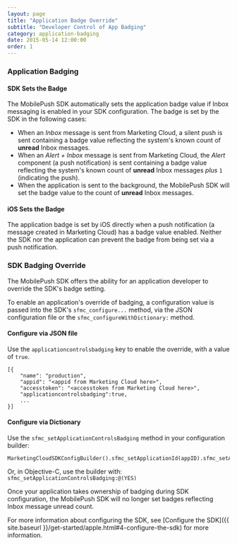 ```yaml
---
layout: page
title: "Application Badge Override"
subtitle: "Developer Control of App Badging"
category: application-badging
date: 2015-05-14 12:00:00
order: 1
---
```

### Application Badging

#### SDK Sets the Badge
The MobilePush SDK automatically sets the application badge value if Inbox messaging is enabled in your SDK configuration. The badge is set by the SDK in the following cases:

- When an *Inbox* message is sent from Marketing Cloud, a silent push is sent containing a badge value reflecting the system's known count of **unread** Inbox messages.
- When an *Alert + Inbox* message is sent from Marketing Cloud, the *Alert* component (a push notification) is sent containing a badge value reflecting the system's known count of **unread** Inbox messages *plus* `1` (indicating the push).
- When the application is sent to the background, the MobilePush SDK will set the badge value to the count of **unread** Inbox messages.

#### iOS Sets the Badge

The application badge is set by iOS directly when a push notification (a message created in Marketing Cloud) has a badge value enabled. Neither the SDK nor the application can prevent the badge from being set via a push notification.

### SDK Badging Override

The MobilePush SDK offers the ability for an application developer to override the SDK's badge setting.

To enable an application's override of badging, a configuration value is passed into the SDK's `sfmc_configure...` method, via the JSON configuration file or the `sfmc_configureWithDictionary:` method. 



#### Configure via JSON file

Use the `applicationcontrolsbadging` key to enable the override, with a value of `true`.

    [{
	    "name": "production",
	    "appid": "<appid from Marketing Cloud here>",
	    "accesstoken": "<accesstoken from Marketing Cloud here>",
	    "applicationcontrolsbadging":true,
	    ...
    }]

#### Configure via Dictionary

Use the `sfmc_setApplicationControlsBadging` method in your configuration builder:

    MarketingCloudSDKConfigBuilder().sfmc_setApplicationId(appID).sfmc_setAccessToken(accessToken).sfmc_setApplicationControlsBadging(true).sfmc_build()!```

Or, in Objective-C, use the builder with: `sfmc_setApplicationControlsBadging:@(YES)`

Once your application takes ownership of badging during SDK configuration, the MobilePush SDK will no longer set badges reflecting Inbox message unread count.

For more information about configuring the SDK, see [Configure the SDK]({{ site.baseurl }}/get-started/apple.html#4-configure-the-sdk) for more information.
